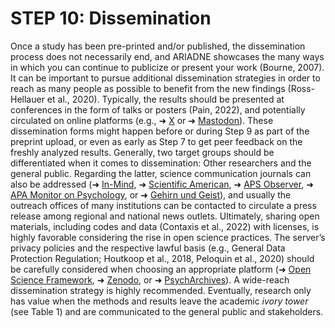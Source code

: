 # STEP 10: Dissemination

Once a study has been pre-printed and/or published, the dissemination process does not necessarily end, and ARIADNE showcases the many ways in which you can continue to publicize or present your work (Bourne, 2007). It can be important to pursue additional dissemination strategies in order to reach as many people as possible to benefit from the new findings (Ross-Hellauer et al., 2020). Typically, the results should be presented at conferences in the form of talks or posters (Pain, 2022), and potentially circulated on online platforms (e.g., ➜ [X](https://twitter.com/?lang=de) or ➜ [Mastodon](https://joinmastodon.org/)). These dissemination forms might happen before or during Step 9 as part of the preprint upload, or even as early as Step 7 to get peer feedback on the freshly analyzed results. Generally, two target groups should be differentiated when it comes to dissemination: Other researchers and the general public. Regarding the latter, science communication journals can also be addressed (➜ [In-Mind](https://www.in-mind.org/), ➜ [Scientific American](9https://www.scientificamerican.com/), ➜ [APS Observer](https://www.psychologicalscience.org/observer), ➜ [APA Monitor on Psychology](https://www.apa.org/monitor), or ➜ [Gehirn und Geist](https://www.spektrum.de/magazin/gehirn-und-geist/)), and usually the outreach offices of many institutions can be contacted to circulate a press release among regional and national news outlets. Ultimately, sharing open materials, including codes and data (Contaxis et al., 2022) with licenses, is highly favorable considering the rise in open science practices. The server’s privacy policies and the respective lawful basis (e.g., General Data Protection Regulation; Houtkoop et al., 2018, Peloquin et al., 2020) should be carefully considered when choosing an appropriate platform (➜ [Open Science Framework](https://osf.io/), ➜ [Zenodo](https://zenodo.org/), or ➜ [PsychArchives](https://www.psycharchives.org/)). A wide-reach dissemination strategy is highly recommended. Eventually, research only has value when the methods and results leave the academic _ivory tower_ (see Table 1) and are communicated to the general public and stakeholders.
